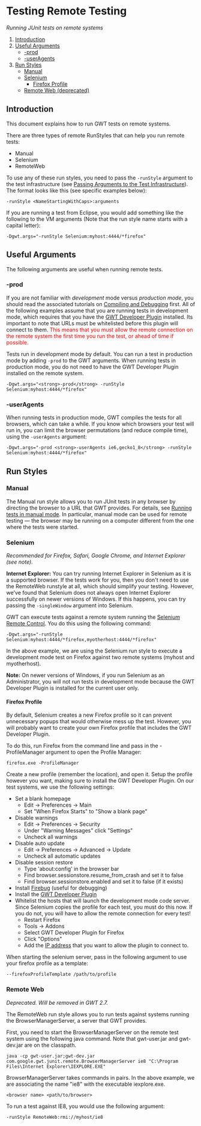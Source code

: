 Testing Remote Testing
===

_Running JUnit tests on remote systems_

1.  [Introduction](#Introduction)
2.  [Useful Arguments](#Useful_Arguments)
    *   [-prod](#-prod)
    *   [-userAgents](#-userAgents)
3.  [Run Styles](#Run_Styles)
    *   [Manual](#Manual)
    *   [Selenium](#Selenium)
        *   [Firefox Profile](#Firefox_Profile)
    *   [Remote Web (deprecated)](#Remote_Web)

## Introduction<a id="Introduction"></a>

This document explains how to run GWT tests on remote systems.

There are three types of remote RunStyles that can help you run remote tests:

*   Manual
*   Selenium
*   RemoteWeb

To use any of these run styles, you need to pass the `-runStyle` argument to the test infrastructure
(see [Passing Arguments to the Test Infrastructure](DevGuideTesting.html#passingTestArguments)).  The format looks like this
(see specific examples below):

```shell
-runStyle <NameStartingWithCaps>:arguments
```

If you are running a test from Eclipse, you would add something like the following to the VM arguments (Note that the run style name
starts with a capital letter):

```text
-Dgwt.args="-runStyle Selenium:myhost:4444/*firefox"
```

## Useful Arguments<a id="Useful_Arguments"></a>

The following arguments are useful when running remote tests.

### -prod<a id="-prod"></a>

If you are not familiar with _development_ mode versus _production mode_, you should read the associated tutorials
on [Compiling and Debugging](DevGuideCompilingAndDebugging.html) first. All of the following examples assume that you are running
tests in development mode, which requires that you have the
[GWT Developer Plugin](/missing-plugin/) installed. Its important to note that URLs must be
whitelisted before this plugin will connect to them.  <font color="red">This means that you must allow the remote connection on the remote
system the first time you run the test, or ahead of time if possible.</font>

Tests run in development mode by default. You can run a test in production mode by adding `-prod` to the GWT arguments. When
running tests in production mode, you do not need to have the GWT Developer Plugin installed on the remote system.

```shell
-Dgwt.args="<strong>-prod</strong> -runStyle Selenium:myhost:4444/*firefox"
```

### -userAgents<a id="-userAgents"></a>

When running tests in production mode, GWT compiles the tests for all browsers, which can take a while. If you know which browsers your test
will run in, you can limit the browser permutations (and reduce compile time), using the `-userAgents` argument:

```shell
-Dgwt.args="-prod <strong>-userAgents ie6,gecko1_8</strong> -runStyle Selenium:myhost:4444/*firefox"
```

## Run Styles<a id="Run_Styles"></a>

### Manual<a id="Manual"></a>

The Manual run style allows you to run JUnit tests in any browser by directing the browser to a URL that GWT provides. For details,
see [Running tests in manual mode](DevGuideTesting.html#Manual_Mode). In particular, manual mode can be used for remote testing &mdash;
the browser may be running on a computer different from the one where the tests were started. 
 
### Selenium<a id="Selenium"></a>

_Recommended for Firefox, Safari, Google Chrome, and Internet Explorer (see note)._

**Internet Explorer:** You can try running Internet Explorer in Selenium as it is a supported browser. If the tests work for you,
then you don&#x27;t need to use the RemoteWeb runstyle at all, which should simplify your testing.  However, we&#x27;ve found that
Selenium does not always open Internet Explorer successfully on newer versions of Windows.  If this happens, you can try passing the
`-singleWindow` argument into Selenium.

GWT can execute tests against a remote system running the [Selenium Remote Control](http://seleniumhq.org/projects/remote-control/).
You do this using the following command:

```shell
-Dgwt.args="-runStyle Selenium:myhost:4444/*firefox,myotherhost:4444/*firefox"
```

In the above example, we are using the Selenium run style to execute a development mode test on Firefox against two remote systems (myhost and myotherhost).  

<a id="SeleniumInternetExplorerNote"></a>
  **Note:** On newer versions of Windows, if you run Selenium as an Administrator, you will not run tests in development mode because the GWT
  Developer Plugin is installed for the current user only.

#### Firefox Profile<a id="Firefox_Profile"></a>

By default, Selenium creates a new Firefox profile so it can prevent unnecessary popups that would otherwise mess up the test.  However, you will probably
want to create your own Firefox profile that includes the GWT Developer Plugin.

To do this, run Firefox from the command line and pass in the -ProfileManager argument to open the Profile Manager:

```shell
firefox.exe -ProfileManager
```

Create a new profile (remember the location), and open it. Setup the profile however you want, making sure to install the GWT Developer
Plugin. On our test systems, we use the following settings: 

*   Set a blank homepage
    *   Edit -> Preferences -> Main
    *   Set "When Firefox Starts" to "Show a blank page"
*   Disable warnings
    *   Edit -> Preferences -> Security
    *   Under "Warning Messages" click "Settings"
    *   Uncheck all warnings
*   Disable auto update
    *   Edit -> Preferences -> Advanced -> Update
    *   Uncheck all automatic updates
*   Disable session restore
    *   Type &#x27;about:config&#x27; in the browser bar 
    *   Find browser.sessionstore.resume_from_crash and set it to false
    *   Find browser.sessionstore.enabled and set it to false (if it exists)
*   Install [Firebug](http://getfirebug.com/) (useful for debugging)
*   Install the [GWT Developer Plugin](/missing-plugin/)
*   Whitelist the hosts that will launch the development mode code server. Since Selenium copies the profile for each test, you must do this now.  If you do not, you will have to allow the remote connection for every test!
    *   Restart Firefox 
    *   Tools -> Addons
    *   Select GWT Developer Plugin for Firefox
    *   Click "Options" 
    *   Add the <u>IP address</u> that you want to allow the plugin to connect to.

When starting the selenium server, pass in the following argument to use your firefox profile as a template:

```text
--firefoxProfileTemplate /path/to/profile
```

### Remote Web<a id="Remote_Web"></a>

_Deprecated. Will be removed in GWT 2.7._

The RemoteWeb run style allows you to run tests against systems running the BrowserManagerServer, a server that GWT provides. 

First, you need to start the BrowserManagerServer on the remote test system using the following java command.  Note that gwt-user.jar and gwt-dev.jar are on the classpath.

```shell
java -cp gwt-user.jar;gwt-dev.jar com.google.gwt.junit.remote.BrowserManagerServer ie8 "C:\Program Files\Internet Explorer\IEXPLORE.EXE"
```

BrowserManagerServer takes commands in pairs. In the above example, we are associating the name "ie8" with the executable iexplore.exe.

```text
<browser name> <path/to/browser>
```

To run a test against IE8, you would use the following argument:

```text
-runStyle RemoteWeb:rmi://myhost/ie8
```
